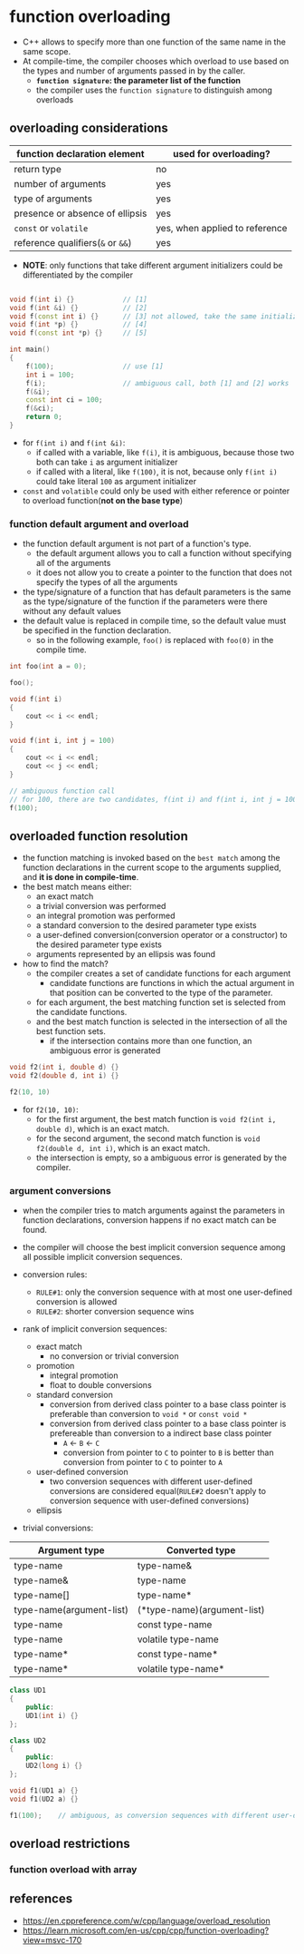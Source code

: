# function overloading
* C++ allows to specify more than one function of the same name in the same scope.
* At compile-time, the compiler chooses which overload to use based on the types and number of arguments passed in by the caller.
    * **`function signature`: the parameter list of the function**
    * the compiler uses the `function signature` to distinguish among overloads

## overloading considerations
|function declaration element|used for overloading?|
|-|-|
|return type|no|
|number of arguments|yes|
|type of arguments|yes|
|presence or absence of ellipsis|yes|
|`const` or `volatile`|yes, when applied to reference|
|reference qualifiers(`&` or `&&`)|yes|

* **NOTE**: only functions that take different argument initializers could be differentiated by the compiler

```cpp

void f(int i) {}            // [1]
void f(int &i) {}           // [2]
void f(const int i) {}      // [3] not allowed, take the same initializer as [1]
void f(int *p) {}           // [4]
void f(const int *p) {}     // [5]

int main()
{
    f(100);                 // use [1]
    int i = 100;
    f(i);                   // ambiguous call, both [1] and [2] works
    f(&i);
    const int ci = 100;
    f(&ci);
    return 0;
}
```
* for `f(int i)` and `f(int &i)`:
    * if called with a variable, like `f(i)`, it is ambiguous, because those two both can take `i` as argument initializer
    * if called with a literal, like `f(100)`, it is not, because only `f(int i)` could take literal `100` as argument initializer
* `const` and `volatible` could only be used with either reference or pointer to overload function(**not on the base type**)

### function default argument and overload
* the function default argument is not part of a function's type.
    * the default argument allows you to call a function without specifying all of the arguments
    * it does not allow you to create a pointer to the function that does not specify the types of all the arguments
* the type/signature of a function that has default parameters is the same as the type/signature of the function if the parameters were there without any default values
* the default value is replaced in compile time, so the default value must be specified in the function declaration.
    * so in the following example, `foo()` is replaced with `foo(0)` in the compile time.
```cpp
int foo(int a = 0);

foo();
```

```cpp
void f(int i)
{
    cout << i << endl;
}

void f(int i, int j = 100)
{
    cout << i << endl;
    cout << j << endl;
}

// ambiguous function call
// for 100, there are two candidates, f(int i) and f(int i, int j = 100)
f(100);
```

## overloaded function resolution
* the function matching is invoked based on the `best match` among the function declarations in the current scope to the arguments supplied, and **it is done in compile-time**.
* the best match means either:
    * an exact match
    * a trivial conversion was performed
    * an integral promotion was performed
    * a standard conversion to the desired parameter type exists
    * a user-defined conversion(conversion operator or a constructor) to the desired parameter type exists
    * arguments represented by an ellipsis was found
* how to find the match?
    * the compiler creates a set of candidate functions for each argument
        * candidate functions are functions in which the actual argument in that position can be converted to the type of the parameter.
    * for each argument, the best matching function set is selected from the candidate functions.
    * and the best match function is selected in the intersection of all the best function sets.
        * if the intersection contains more than one function, an ambiguous error is generated

```cpp
void f2(int i, double d) {}
void f2(double d, int i) {}

f2(10, 10)
```
* for `f2(10, 10)`:
    * for the first argument, the best match function is `void f2(int i, double d)`, which is an exact match.
    * for the second argument, the second match function is `void f2(double d, int i)`, which is an exact match.
    * the intersection is empty, so a ambiguous error is generated by the compiler.

### argument conversions
* when the compiler tries to match arguments against the parameters in function declarations, conversion happens if no exact match can be found.
* the compiler will choose the best implicit conversion sequence among all possible implicit conversion sequences.
* conversion rules:
    * `RULE#1`: only the conversion sequence with at most one user-defined conversion is allowed
    * `RULE#2`: shorter conversion sequence wins
* rank of implicit conversion sequences:
    * exact match
        * no conversion or trivial conversion
    * promotion
        * integral promotion
        * float to double conversions
    * standard conversion
        * conversion from derived class pointer to a base class pointer is preferable than conversion to `void *` or `const void *`
        * conversion from derived class pointer to a base class pointer is prefereable than conversion to a indirect base class pointer
            * `A` <- `B` <- `C`
            * conversion from pointer to `C` to pointer to `B` is better than conversion from pointer to `C` to pointer to `A`
    * user-defined conversion
        * two conversion sequences with different user-defined conversions are considered equal(`RULE#2` doesn't apply to conversion sequence with user-defined conversions)
    * ellipsis

* trivial conversions:

|Argument type|Converted type|
|-|-|
|type-name|type-name&|
|type-name&|type-name|
|type-name[]|type-name*|
|type-name(argument-list)|(*type-name)(argument-list)|
|type-name|const type-name|
|type-name|volatile type-name|
|type-name*|const type-name*|
|type-name*|volatile type-name*|

```cpp
class UD1
{
    public:
    UD1(int i) {}
};

class UD2
{
    public:
    UD2(long i) {}
};

void f1(UD1 a) {}
void f1(UD2 a) {}

f1(100);    // ambiguous, as conversion sequences with different user-defined conversions are considered equal
```

## overload restrictions
### function overload with array


## references
* https://en.cppreference.com/w/cpp/language/overload_resolution
* https://learn.microsoft.com/en-us/cpp/cpp/function-overloading?view=msvc-170
